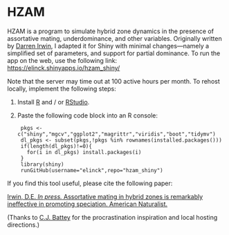 # HZAM

HZAM is a program to simulate hybrid zone dynamics in the presence of assortative mating, underdominance, and other variables. Originally written by [Darren Irwin](https://www.zoology.ubc.ca/~irwin/irwinlab/), I adapted it for Shiny with minimal changes—namely a simplified set of parameters, and support for partial dominance. To run the app on the web, use the following link: https://elinck.shinyapps.io/hzam_shiny/

Note that the server may time out at 100 active hours per month. To rehost locally, implement the following steps: 


1. Install [R](https://www.r-project.org/) and / or [RStudio](https://www.rstudio.com/products/rstudio/download/).

2. Paste the following code block into an R console: 

        pkgs <- c("shiny","mgcv","ggplot2","magrittr","viridis","boot","tidymv")
        dl_pkgs <- subset(pkgs,!pkgs %in% rownames(installed.packages()))
        if(length(dl_pkgs)!=0){
          for(i in dl_pkgs) install.packages(i)
        }
        library(shiny)
        runGitHub(username="elinck",repo="hzam_shiny")

If you find this tool useful, please cite the following paper: 

[Irwin, D.E. *In press.* Assortative mating in hybrid zones is remarkably ineffective in promoting speciation. American Naturalist.](https://doi.org/10.1086/708529)

(Thanks to [C.J. Battey](http://cjbattey.com/) for the procrastination inspiration and local hosting directions.)